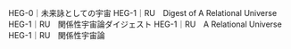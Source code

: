 
HEG-0｜未来詠としての宇宙
HEG-1｜RU　Digest of A Relational Universe
HEG-1｜RU　関係性宇宙論ダイジェスト
HEG-1｜RU　A Relational Universe
HEG-1｜RU　関係性宇宙論